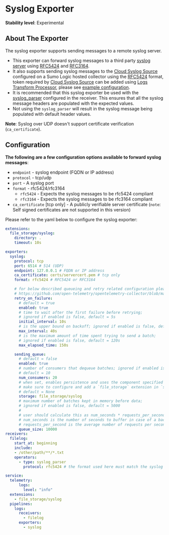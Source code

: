 # Syslog Exporter

**Stability level**: Experimental

## About The Exporter

The syslog exporter supports sending messages to a remote syslog server.

- This exporter can forward syslog messages to a third party [syslog server][rsyslog] using [RFC5424][RFC5424] and [RFC3164][RFC3164].
- It also supports sending syslog messages to the [Cloud Syslog Source][CloudSyslogSource] configured on a Sumo Logic hosted collector
  using the [RFC5424][RFC5424] format, token required by [Cloud Syslog Source][CloudSyslogSource] can be added using [Logs Transform Processor][logstransform],
  please see [example configuration][configWithToken].
- It is recommended that this syslog exporter be used with the [syslog_parser][syslog_parser] configured in the receiver.
  This ensures that all the syslog message headers are populated with the expected values.
- Not using the `syslog_parser` will result in the syslog message being populated with default header values.

__Note__: Syslog over UDP doesn't support certificate verification (`ca_certificate`).

## Configuration

**The following are a few configuration options available to forward syslog messages**:

- `endpoint` - syslog endpoint (FQDN or IP address)
- `protocol` - tcp/udp
- `port` - A syslog port
- `format` - rfc5424/rfc3164
  - `rfc5424` - Expects the syslog messages to be rfc5424 compliant
  - `rfc3164` - Expects the syslog messages to be rfc3164 compliant
- `ca_certificate` [tcp only] - A publicly verifiable server certificate (`note`: Self signed certificates are not supported in this version)

Please refer to the yaml below to configure the syslog exporter:

```yaml
extensions:
  file_storage/syslog:
    directory: .
    timeout: 10s

exporters:
  syslog:
    protocol: tcp
    port: 6514 # 514 (UDP)
    endpoint: 127.0.0.1 # FQDN or IP address
    ca_certificate: certs/servercert.pem # tcp only
    format: rfc5424 # RFC5424 or RFC3164

    # for below described queueing and retry related configuration please refer to:
    # https://github.com/open-telemetry/opentelemetry-collector/blob/main/exporter/exporterhelper/README.md#configuration
    retry_on_failure:
      # default = true
      enabled: true
      # time to wait after the first failure before retrying;
      # ignored if enabled is false, default = 5s
      initial_interval: 10s
      # is the upper bound on backoff; ignored if enabled is false, default = 30s
      max_interval: 40s
      # is the maximum amount of time spent trying to send a batch;
      # ignored if enabled is false, default = 120s
      max_elapsed_time: 150s

    sending_queue:
      # default = false
      enabled: true
      # number of consumers that dequeue batches; ignored if enabled is false,
      # default = 10
      num_consumers: 20
      # when set, enables persistence and uses the component specified as a storage extension for the persistent queue
      # make sure to configure and add a `file_storage` extension in `service.extensions`.
      # default = None
      storage: file_storage/syslog
      # maximum number of batches kept in memory before data;
      # ignored if enabled is false, default = 5000
      #
      # user should calculate this as num_seconds * requests_per_second where:
      # num_seconds is the number of seconds to buffer in case of a backend outage,
      # requests_per_second is the average number of requests per seconds.
      queue_size: 10000
receivers:
  filelog:
    start_at: beginning
    include:
    - /other/path/**/*.txt
    operators:
      - type: syslog_parser
        protocol: rfc5424 # the format used here must match the syslog exporter

service:
  telemetry:
      logs:
        level: "info"
  extensions:
    - file_storage/syslog
  pipelines:
    logs:
      receivers:
        - filelog
      exporters:
        - syslog
```

[rsyslog]: https://www.rsyslog.com/
[RFC5424]: https://www.rfc-editor.org/rfc/rfc5424
[RFC3164]: https://www.rfc-editor.org/rfc/rfc3164
[CloudSyslogSource]: https://help.sumologic.com/docs/send-data/hosted-collectors/cloud-syslog-source/
[logstransform]: https://github.com/open-telemetry/opentelemetry-collector-contrib/tree/main/processor/logstransformprocessor
[configWithToken]: ./examples/config_with_token.yaml
[syslog_parser]: https://github.com/open-telemetry/opentelemetry-collector-contrib/blob/main/pkg/stanza/docs/operators/syslog_parser.md
